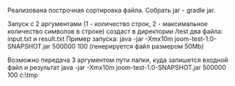 Реализована построчная сортировкa файла.
Собрать jar - gradle jar.

Запуск с 2 аргументами (1 - количество строк, 2 - максимальное количество символов в строке)
создаст в директории /test два файла: input.txt и result.txt
Пример запуска: java -jar -Xmx10m joom-test-1.0-SNAPSHOT.jar 500000 100
(генерируется файл размером 50Mb)

Возможно передача 3 аргументом пути папки, куда запишется входной файл и результат
java -jar -Xmx10m joom-test-1.0-SNAPSHOT.jar 500000 100 c:\tmp
 